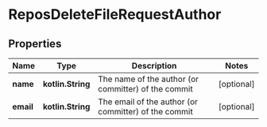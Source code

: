 
# ReposDeleteFileRequestAuthor

## Properties
Name | Type | Description | Notes
------------ | ------------- | ------------- | -------------
**name** | **kotlin.String** | The name of the author (or committer) of the commit |  [optional]
**email** | **kotlin.String** | The email of the author (or committer) of the commit |  [optional]



